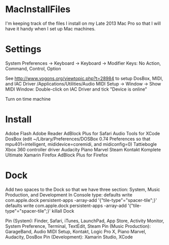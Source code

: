 MacInstallFiles
===============

I'm keeping track of the files I install on my Late 2013 Mac Pro so that I will have it handy when I set up Mac machines.

Settings
========
System Preferences -> Keyboard -> Keyboard -> Modifier Keys: No Action, Command, Control, Option

See http://www.vogons.org/viewtopic.php?t=28984 to setup DosBox, MIDI, and IAC Driver
/Applications/Utilities/Audio MIDI Setup -> Window -> Show MIDI Window: Double-click on IAC Driver and tick "Device is online"

Turn on time machine

Install
=======
Adobe Flash
Adobe Reader
AdBlock Plus for Safari
Audio Tools for XCode
DosBox (edit ~/Library/Preferences/DOSBox 0.74 Preferences so that mpu401=intelligent, mididevice=coremidi, and midiconfig=0)
Tattiebogle Xbox 360 controller driver
Audacity
Piano Marvel
Steam
Kontakt Komplete Ultimate
Xamarin
Firefox
AdBlock Plus for Firefox

Dock
====
Add two spaces to the Dock so that we have three section: System, Music Production, and Development
In Console type:
defaults write com.apple.dock persistent-apps -array-add '{"tile-type"="spacer-tile";}'
defaults write com.apple.dock persistent-apps -array-add '{"tile-type"="spacer-tile";}'
killall Dock

Pin (System): Finder, Safari, iTunes, LaunchPad, App Store, Activity Monitor, System Preference, Terminal, TextEdit, Steam
Pin (Music Production): GarageBand, Audio MIDI Setup, Kontakt, Logic Pro X, Piano Marvel, Audacity, DosBox
Pin (Development): Xamarin Studio, XCode
